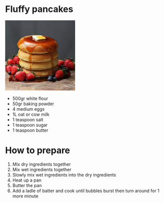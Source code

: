 # Fluffy pancakes
![poza](./../PICS/fluffy-pancakes.jpeg)
* 500gr white flour
* 50gr baking powder
* 4 medium eggs
* 1L oat or cow milk
* 1 teaspoon salt
* 1 teaspoon sugar
* 1 teaspoon butter

# How to prepare
1. Mix dry ingredients together
2. Mix wet ingredients together
3. Slowly mix wet ingredients into the dry ingredients
4. Heat up a pan
5. Butter the pan
6. Add a ladle of batter and cook until bubbles burst then turn around for 1 more minute

